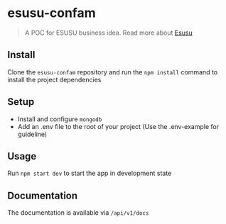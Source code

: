 # esusu-confam

> A POC for ESUSU business idea. Read more about
> [Esusu](<https://in-formality.com/wiki/index.php?title=Esusu_(Nigeria)>)

## Install

Clone the `esusu-confam` repository and run the `npm install`
command to install the project dependencies

## Setup

- Install and configure `mongodb`
- Add an .env file to the root of your project (Use the .env-example for
  guideline)

## Usage

Run `npm start dev` to start the app in development state

## Documentation

The documentation is available via `/api/v1/docs`

